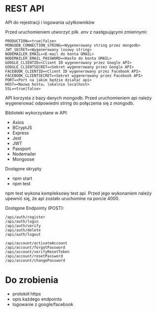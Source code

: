 # REST API
 API do rejestracji i logowania użytkowników

Przed uruchomieniem utworzyć pilk .env z następującymi zmiennymi:

    PRODUCTION=<true|false>
    MONGODB_CONNECTION_STRING=<Wygenerowany string przez mongodb>
    JWT_SECRET=<Wygenerowany losowy string>
    NODEMAILER_EMAIL=<E-mail do konta GMAIL>
    NODEMAILER_EMAIL_PASSWORD=<Hasło do konta GMAIL>
    GOOGLE_CLIENTID=<Client ID wygenerowany przez Google API>
    GOOGLE_CLIENTSECRET=<Sekret wygenerowany przez Google API>
    FACEBOOK_CLIENTID=<Client ID wygenerowany przez Facebook API>
    FACEBOOK_CLIENTSECRET=<Sekret wygenerowany przez Facebook API>
    PORT=<Port na jakim będzie działać api>
    HOST=<Nazwa hosta; lokalnie localhost>
    SSL=<true|false>
 
 API korzysta z bazy danych mongodb. Przed uruchomieniem api należy wygenerować odpowiedni string do połączenia się z mongodb.
 
Biblioteki wykorzystane w API:
 - Axios
 - BCryptJS
 - Express
 - Jest
 - JWT
 - Passport
 - Nodemailer
 - Mongoose

Dostępne skrypty
- npm start
- npm test

 npm test wykona kompleksowy test api. Przed jego wykonaniem należy upewnić się, że api zostało uruchomine na porcie 4000.
 
Dostępne Endpointy (POST): 
 
    /api/auth/register
    /api/auth/login
    /api/auth/verify
    /api/auth/delete
    /api/auth/logout
 
    /api/account/activateAccount
    /api/account/forgotPassword
    /api/account/verifyResetToken
    /api/account/resetPassword
    /api/account/changePassword
 
 
# Do zrobienia
 - protokół https
 - opis każdego endpointa
 - logowanie z google/facebook
